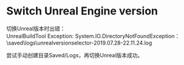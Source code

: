 # Switch Unreal Engine version

切换Unreal版本时出错：  
UnrealBuildTool Exception: System.IO.DirectoryNotFoundException： \saved\logs\unrealversionselector-2019.07.28-22.11.24.log  

尝试手动创建目录Saved/Logs，再切换Unreal版本成功。
